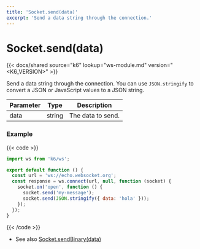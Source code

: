 ```yaml
---
title: 'Socket.send(data)'
excerpt: 'Send a data string through the connection.'
---
```


# Socket.send(data)

{{< docs/shared source="k6" lookup="ws-module.md" version="<K6_VERSION>" >}}

Send a data string through the connection.
You can use `JSON.stringify` to convert a JSON or JavaScript values to a JSON string.

| Parameter | Type   | Description       |
| --------- | ------ | ----------------- |
| data      | string | The data to send. |

### Example

{{< code >}}

```javascript
import ws from 'k6/ws';

export default function () {
  const url = 'ws://echo.websocket.org';
  const response = ws.connect(url, null, function (socket) {
    socket.on('open', function () {
      socket.send('my-message');
      socket.send(JSON.stringify({ data: 'hola' }));
    });
  });
}
```

{{< /code >}}

- See also [Socket.sendBinary(data)](https://grafana.com/docs/k6/<K6_VERSION>/javascript-api/k6-ws/socket/socket-sendbinary)
